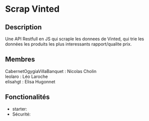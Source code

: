 # Scrap Vinted

## Description

Une API Restfull en JS qui scraple les donnees de Vinted, qui trie les données les produits les plus interessants rapport/qualite prix. 

## Membres

CabernetOgygiaVillaBanquet : Nicolas Cholin   
leolaro : Léo Laroche   
elisahgt : Elisa Hugonnet

## Fonctionalités
- starter: 
- Sécurité: 

